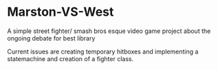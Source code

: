 # Marston-VS-West
A simple street fighter/ smash bros esque video game project about the ongoing debate for best library

Current issues are creating temporary hitboxes and implementing a statemachine and creation of a fighter class.
